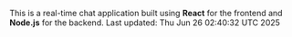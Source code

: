 This is a real-time chat application built using **React** for the frontend and **Node.js** for the backend.
Last updated: Thu Jun 26 02:40:32 UTC 2025
